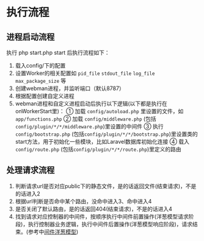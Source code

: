 # 执行流程

## 进程启动流程

执行 php start.php start 后执行流程如下：

1. 载入config/下的配置
2. 设置Worker的相关配置如 `pid_file` `stdout_file` `log_file` `max_package_size` 等
3. 创建webman进程，并监听端口（默认8787）
4. 根据配置创建自定义进程
5. webman进程和自定义进程启动后执行以下逻辑(以下都是执行在onWorkerStart里)：
  ① 加载 `config/autoload.php` 里设置的文件，如 `app/functions.php`
  ② 加载 `config/middleware.php` (包括`config/plugin/*/*/middleware.php`)里设置的中间件
  ③ 执行 `config/bootstrap.php` (包括`config/plugin/*/*/bootstrap.php`)里设置类的start方法，用于初始化一些模块，比如Laravel数据库初始化连接
  ④ 载入 `config/route.php` (包括`config/plugin/*/*/route.php`)里定义的路由

## 处理请求流程
1. 判断请求url是否对应public下的静态文件，是的话返回文件(结束请求)，不是的话进入2
2. 根据url判断是否命中某个路由，没命中进入3、命中进入4
3. 是否关闭了默认路由，是的话返回404(结束请求)，不是的话进入4
4. 找到请求对应控制器的中间件，按顺序执行中间件前置操作(洋葱模型请求阶段)，执行控制器业务逻辑，执行中间件后置操作(洋葱模型响应阶段)，请求结束。(参考中[间件洋葱模型](https://www.workerman.net/doc/webman/middleware.html#%E4%B8%AD%E9%97%B4%E4%BB%B6%E6%B4%8B%E8%91%B1%E6%A8%A1%E5%9E%8B))

